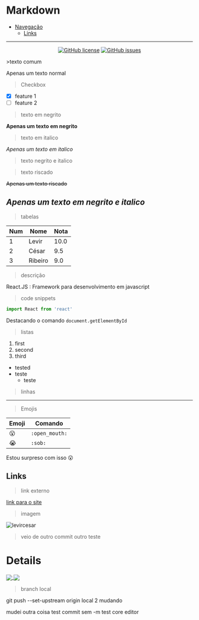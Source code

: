 # Markdown 


- [Navegação](#markdown)
    - [Links](#links)
---
<p align="center">
  <a href="https://github.com/levircesar/gitcursoemvideo/blob/main/LICENSE"><img alt="GitHub license" src="https://img.shields.io/github/license/levircesar/gitcursoemvideo"></a>
  <a href="https://github.com/levircesar/gitcursoemvideo/issues"><img alt="GitHub issues" src="https://img.shields.io/github/issues/levircesar/gitcursoemvideo"></a>
</p>
>texto comum

Apenas um texto normal

>Checkbox

- [x] feature 1
- [ ] feature 2

>texto em negrito

**Apenas um texto em negrito**

>texto em italico

_Apenas um texto em italico_

>texto negrito e italico

>texto riscado

~~Apenas um texto riscado~~

_*Apenas um texto em negrito e italico*_
---
> tabelas

Num | Nome | Nota
---|---|---
1 | Levir | 10.0
2 | César | 9.5
3 | Ribeiro | 9.0

>descrição

React.JS
: Framework para desenvolvimento em javascript

>code snippets
```js
import React from 'react'
```

Destacando o comando `document.getElementById` 

>listas
1. first
2. second
3. third 

* tested
* teste
  * teste  

>linhas

----------

>Emojis

Emoji | Comando
--- | ---
:open_mouth: | `:open_mouth:`
:sob: | `:sob:`

Estou surpreso com isso :open_mouth:
## Links
>link externo 

[link para o site](https://oqueeumando.online)

>imagem

![levircesar](https://avatars.githubusercontent.com/u/42752810?v=4)

>veio de outro commit
outro
teste

# Details

<p align="justify">
  <a href="https://github.com/anuraghazra/github-readme-stats">
  <img align="center" src="https://github-readme-stats.vercel.app/api?username=levircesar&show_icons=true&count_private=true&theme=dracula&hide=issues" />
  </a>
    <a href="https://github.com/anuraghazra/github-readme-stats">
    <img align="center" src="https://github-readme-stats.vercel.app/api/top-langs/?username=levircesar&layout=compact&theme=dracula" />
  </a>
</p>

>branch local

git push --set-upstream origin local 2 mudando

mudei outra coisa
test commit sem -m
test core editor